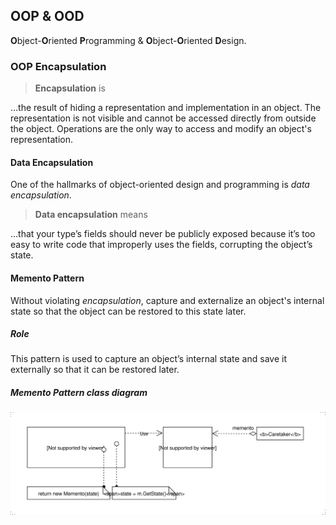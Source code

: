 ## OOP & OOD
**O**bject-**O**riented **P**rogramming & **O**bject-**O**riented **D**esign.

### OOP Encapsulation

> **Encapsulation** is

...the result of hiding a representation and implementation in an object.
The representation is not visible and cannot be accessed directly from outside the
object. Operations are the only way to access and modify an object's representation.

#### Data Encapsulation
One of the hallmarks of object-oriented design and programming is *data encapsulation*.

> **Data encapsulation** means

...that your type’s fields should never be publicly exposed because it’s too easy to write code
that improperly uses the fields, corrupting the object’s state.

#### Memento Pattern
Without violating *encapsulation*, capture and externalize an object's internal state
so that the object can be restored to this state later.

##### Role
This pattern is used to capture an object’s internal state and save it externally so that
it can be restored later.

##### Memento Pattern class diagram
![](https://github.com/raman-m/dotnet/blob/master/bc-topics/OOP/Memento_Pattern.svg)
